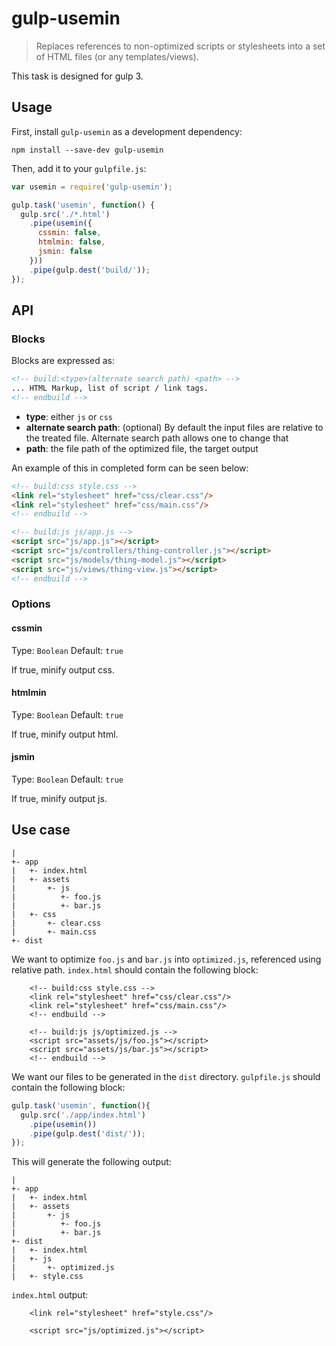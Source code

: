 # gulp-usemin
> Replaces references to non-optimized scripts or stylesheets into a set of HTML files (or any templates/views).

This task is designed for gulp 3.

## Usage

First, install `gulp-usemin` as a development dependency:

```shell
npm install --save-dev gulp-usemin
```

Then, add it to your `gulpfile.js`:

```javascript
var usemin = require('gulp-usemin');

gulp.task('usemin', function() {
  gulp.src('./*.html')
    .pipe(usemin({
      cssmin: false,
      htmlmin: false,
      jsmin: false
    }))
    .pipe(gulp.dest('build/'));
});
```

## API

### Blocks
Blocks are expressed as:

```html
<!-- build:<type>(alternate search path) <path> -->
... HTML Markup, list of script / link tags.
<!-- endbuild -->
```

- **type**: either `js` or `css`
- **alternate search path**: (optional) By default the input files are relative to the treated file. Alternate search path allows one to change that
- **path**: the file path of the optimized file, the target output

An example of this in completed form can be seen below:

```html
<!-- build:css style.css -->
<link rel="stylesheet" href="css/clear.css"/>
<link rel="stylesheet" href="css/main.css"/>
<!-- endbuild -->

<!-- build:js js/app.js -->
<script src="js/app.js"></script>
<script src="js/controllers/thing-controller.js"></script>
<script src="js/models/thing-model.js"></script>
<script src="js/views/thing-view.js"></script>
<!-- endbuild -->
```

### Options

#### cssmin
Type: `Boolean`
Default: `true`

If true, minify output css.

#### htmlmin
Type: `Boolean`
Default: `true`

If true, minify output html.

#### jsmin
Type: `Boolean`
Default: `true`

If true, minify output js.


## Use case

```
|
+- app
|   +- index.html
|   +- assets
|       +- js
|          +- foo.js
|          +- bar.js
|   +- css
|       +- clear.css
|       +- main.css
+- dist
```

We want to optimize `foo.js` and `bar.js` into `optimized.js`, referenced using relative path. `index.html` should contain the following block:

```
    <!-- build:css style.css -->
    <link rel="stylesheet" href="css/clear.css"/>
    <link rel="stylesheet" href="css/main.css"/>
    <!-- endbuild -->

    <!-- build:js js/optimized.js -->
    <script src="assets/js/foo.js"></script>
    <script src="assets/js/bar.js"></script>
    <!-- endbuild -->
```

We want our files to be generated in the `dist` directory. `gulpfile.js` should contain the following block:

```javascript
gulp.task('usemin', function(){
  gulp.src('./app/index.html')
    .pipe(usemin())
    .pipe(gulp.dest('dist/'));
});
```

This will generate the following output:

```
|
+- app
|   +- index.html
|   +- assets
|       +- js
|          +- foo.js
|          +- bar.js
+- dist
|   +- index.html
|   +- js
|       +- optimized.js
|   +- style.css
```

`index.html` output:

```
    <link rel="stylesheet" href="style.css"/>

    <script src="js/optimized.js"></script>
```